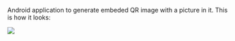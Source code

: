 Android application to generate embeded QR image with a picture in it.
This is how it looks:

<image src=https://ron19y.github.io/staticRes/pics/Screenshot_2020-04-30-12-48-43-659_com.example.ap.png/>

